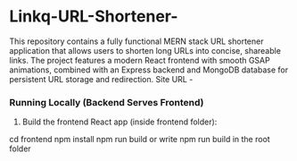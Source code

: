 # Linkq-URL-Shortener-
This repository contains a fully functional MERN stack URL shortener application that allows users to shorten long URLs into concise, shareable links. The project features a modern React frontend with smooth GSAP animations, combined with an Express backend and MongoDB database for persistent URL storage and redirection.
Site URL -

### Running Locally (Backend Serves Frontend)

1. Build the frontend React app (inside frontend folder):

cd frontend
npm install
npm run build or write npm run build in the root folder
